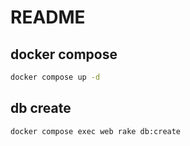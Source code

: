 # README

## docker compose

```bash
docker compose up -d
```

## db create

```bash
docker compose exec web rake db:create
```
